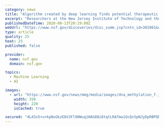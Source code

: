 ```yaml
---
category: news
title: "Algorithm created by deep learning finds potential therapeutic targets throughout the human genome"
excerpt: "Researchers at the New Jersey Institute of Technology and the Children's Hospital of Philadelphia have developed an algorithm through machine learning that helps predict sites of DNA methylation -- a process that can change the activity of DNA without changing its overall structure."
publishedDateTime: 2020-08-13T20:19:00Z
webUrl: "https://www.nsf.gov/discoveries/disc_summ.jsp?cntn_id=301061&org=NSF&from=news"
type: article
quality: 25
heat: 25
published: false

provider:
  name: nsf.gov
  domain: nsf.gov

topics:
  - Machine Learning
  - AI

images:
  - url: "https://www.nsf.gov/news/mmg/media/images/dna_methylation_f.jpg"
    width: 350
    height: 220
    isCached: true

secured: "4Ld3x5+u+kpNxGkzE8V3Fl9HWuq1HAG88i8tqtLRATmw1QcQs5pNJyDpRBPQhOwP9vy6QxM7vtxwSsadEG3Z30mMsyAr9WHEs/IJqSQoFQ+Avvb9fCuLCKy9GTao7z45lbt9mNUjcaIRxr+PVk4zqaa/gWVnBewHRjR4Dv6FQqy2H5HRpjOIA/UkfQRrjsTqtD5Au9qS+FRtJ+449kBkRXX4crIyUPZ9RHn3DAvqpO1x6oXEh7d9u+NXPImRMFirmSLXwi7AbY9pXARR3+zo42b9UPHzB5Pwu1o1Z2JcIx6IoRzKPOcoPJ4EM12wkmS1tyxDtWIyETTP7eILg6wZ3g==;sxnGeIR6KnyYFGdvZZ0n1g=="
---
```


